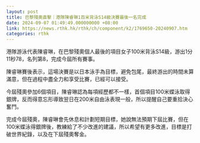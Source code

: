 ```yaml
---
layout: post
title: 巴黎殘奧直擊｜港隊陳睿琳1百米背泳S14級決賽最後一名完成
date: 2024-09-07 01:49:49.000000000 +08:00
link: https://news.rthk.hk/rthk/ch/component/k2/1769650-20240907.htm
categories: rthk
---
```


港隊游泳代表陳睿琳，在巴黎殘奧個人最後的項目女子100米背泳S14級，游出1分11秒78，名列第8，完成今屆所有賽事。

陳睿琳賽後表示，這場決賽是以日本泳手為目標，避免包尾，最終游出的時間未算滿意，但在過程中盡全力和享受比賽，已經可以接受。

今屆殘奧參加6個項目，陳睿琳認為每項經歷都不一樣，首個項目100米蝶泳取得銀牌，反而得意忘形導致翌日在200米自由泳表現一般，所以提醒自己要重拾決心奮鬥。

完成今屆殘奧，陳睿琳會先休息和計劃短期目標，她說無法預期下屆比賽，但在100米蝶泳得銀牌後，教練給了不少改進的建議，所以希望有更多改進，目標是打破世界紀錄，以及在下屆殘奧奪金。
